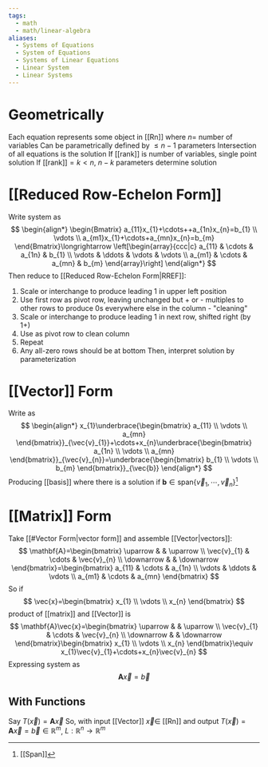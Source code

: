 ```yaml
---
tags:
  - math
  - math/linear-algebra
aliases:
  - Systems of Equations
  - System of Equations
  - Systems of Linear Equations
  - Linear System
  - Linear Systems
---
```

# Geometrically
Each equation represents some object in [[Rn]] where $n=$ number of variables
Can be parametrically defined by $\leq n-1$ parameters
Intersection of all equations is the solution
If [[rank]] is number of variables, single point solution
If [[rank]]$=k<n$, $n-k$ parameters determine solution
# [[Reduced Row-Echelon Form]]
Write system as
$$
\begin{align*}
\begin{Bmatrix}
a_{11}x_{1}+\cdots++a_{1n}x_{n}=b_{1} \\
\vdots \\
a_{m1}x_{1}+\cdots+a_{mn}x_{n}=b_{m}
\end{Bmatrix}\longrightarrow
\left[\begin{array}{ccc|c}
a_{11} & \cdots & a_{1n} & b_{1} \\
\vdots & \ddots & \vdots & \vdots \\
a_{m1} & \cdots & a_{mn} & b_{m}
\end{array}\right]
\end{align*}
$$
Then reduce to [[Reduced Row-Echelon Form|RREF]]:
1. Scale or interchange to produce leading 1 in upper left position
2. Use first row as pivot row, leaving unchanged but + or - multiples to other rows to produce 0s everywhere else in the column - "cleaning"
3. Scale or interchange to produce leading 1 in next row, shifted right (by 1+)
4. Use as pivot row to clean column
5. Repeat
6. Any all-zero rows should be at bottom
Then, interpret solution by parameterization
# [[Vector]] Form
Write as
$$
\begin{align*}
x_{1}\underbrace{\begin{bmatrix}
a_{11} \\
\vdots \\
a_{mn}
\end{bmatrix}}_{\vec{v}_{1}}+\cdots+x_{n}\underbrace{\begin{bmatrix}
a_{1n} \\
\vdots \\
a_{mn}
\end{bmatrix}}_{\vec{v}_{n}}=\underbrace{\begin{bmatrix}
b_{1} \\
\vdots \\
b_{m}
\end{bmatrix}}_{\vec{b}}
\end{align*}
$$
Producing [[basis]] where there is a solution if $\mathbf{b}\in\text{span}\{\vec{v}_{1},\cdots,\vec{v}_{n}\}$[^1]
# [[Matrix]] Form
Take [[#Vector Form|vector form]] and assemble [[Vector|vectors]]:
$$
\mathbf{A}=\begin{bmatrix}
\uparrow &  & \uparrow \\
\vec{v}_{1} & \cdots & \vec{v}_{n} \\
\downarrow &  & \downarrow
\end{bmatrix}=\begin{bmatrix}
a_{11} & \cdots & a_{1n} \\
\vdots & \ddots & \vdots \\
a_{m1} & \cdots & a_{mn}
\end{bmatrix}
$$
So if
$$
\vec{x}=\begin{bmatrix}
x_{1} \\
\vdots \\
x_{n}
\end{bmatrix}
$$
product of [[matrix]] and [[Vector]] is
$$
\mathbf{A}\vec{x}=\begin{bmatrix}
\uparrow &  & \uparrow \\
\vec{v}_{1} & \cdots & \vec{v}_{n} \\
\downarrow &  & \downarrow
\end{bmatrix}\begin{bmatrix}
x_{1} \\
\vdots \\
x_{n}
\end{bmatrix}\equiv x_{1}\vec{v}_{1}+\cdots+x_{n}\vec{v}_{n}
$$
Expressing system as
$$
\mathbf{A}\vec{x}=\vec{b}
$$
## With Functions
Say $T(\vec{x})=\mathbf{A}\vec{x}$
So, with input [[Vector]] $\vec{x}\in$ [[Rn]] and output $T(\vec{x})=\mathbf{A}\vec{x}=\vec{b}\in\mathbb{R}^{m}$, $L:\mathbb{R}^{n}\to\mathbb{R}^{m}$

[^1]: [[Span]]